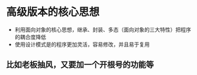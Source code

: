 # 高级版本的核心思想

- 利用面向对象的核心思想，继承、封装、多态（面向对象的三大特性）把程序的耦合度降低
- 使用设计模式是的程序更加灵活，容易修改，并且易于复用

## 比如老板抽风，又要加一个开根号的功能等
